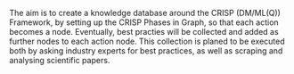 The aim is to create a knowledge database around the CRISP (DM/ML(Q)) Framework, by setting up the CRISP Phases in Graph, so that each action becomes a node.
Eventually, best practies will be collected and added as further nodes to each action node.
This collection is planed to be executed both by asking industry experts for best practices, as well as scraping and analysing scientific papers. 
